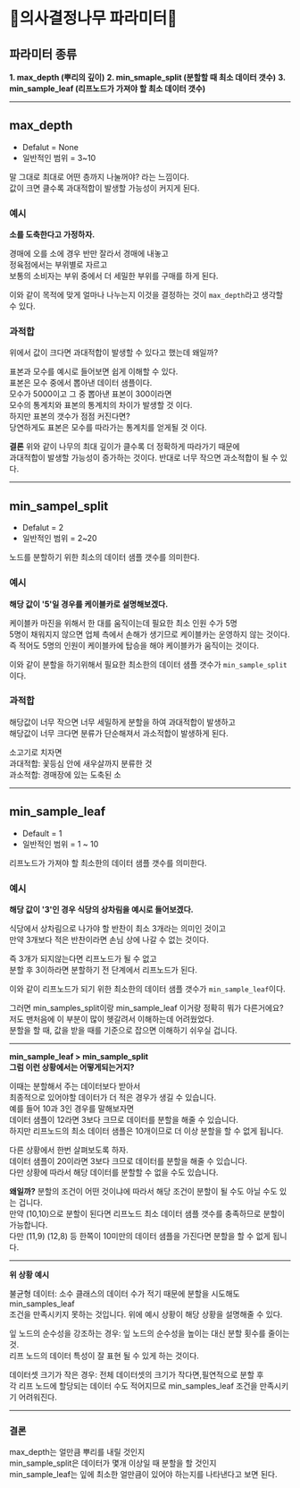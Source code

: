 # 🌳의사결정나무 파라미터🌳

## 파라미터 종류
**1. max_depth (뿌리의 깊이)**
**2. min_smaple_split (분할할 때 최소 데이터 갯수)** 
**3. min_sample_leaf (리프노드가 가져야 할 최소 데이터 갯수)**

---

## max_depth
- Defalut = None
- 일반적인 범위 = 3~10

말 그대로 최대로 어떤 층까지 나눌꺼야? 라는 느낌이다.  
값이 크면 클수록 과대적합이 발생할 가능성이 커지게 된다.  

### 예시
**소를 도축한다고 가정하자.**

경매에 오를 소에 경우 반만 잘라서 경매에 내놓고  
정육점에서는 부위별로 자르고  
보통의 소비자는 부위 중에서 더 세밀한 부위를 구매를 하게 된다.  

이와 같이 목적에 맞게 얼마나 나누는지 이것을 결정하는 것이 `max_depth`라고 생각할 수 있다.  

### 과적합
위에서 값이 크다면 과대적합이 발생할 수 있다고 했는데 왜일까?  
  
표본과 모수를 예시로 들어보면 쉽게 이해할 수 있다.  
표본은 모수 중에서 뽑아낸 데이터 샘플이다.  
모수가 5000이고 그 중 뽑아낸 표본이 300이라면    
모수의 통계치와 표본의 통계치의 차이가 발생할 것 이다.  
하지만 표본의 갯수가 점점 커진다면?    
당연하게도 표본은 모수를 따라가는 통계치를 얻게될 것 이다.    

**결론** 
위와 같이 나무의 최대 깊이가 클수록 더 정확하게 따라가기 때문에  
과대적합이 발생할 가능성이 증가하는 것이다. 반대로 너무 작으면 과소적합이 될 수 있다.  

---

## min_sampel_split
- Defalut = 2 
- 일반적인 범위 = 2~20

노드를 분할하기 위한 최소의 데이터 샘플 갯수를 의미한다.  
  
### 예시
**해당 값이 '5'일 경우를 케이블카로 설명해보겠다.**  
  
케이블카 마진을 위해서 한 대를 움직이는데 필요한 최소 인원 수가 5명  
5명이 채워지지 않으면 업체 측에서 손해가 생기므로 케이블카는 운영하지 않는 것이다.  
즉 적어도 5명의 인원이 케이블카에 탑승을 해야 케이블카가 움직이는 것이다.  
  
이와 같이 분할을 하기위해서 필요한 최소한의 데이터 샘플 갯수가 `min_sample_split`이다.  
  
### 과적합
해당값이 너무 작으면 너무 세밀하게 분할을 하여 과대적합이 발생하고  
해당값이 너무 크다면 분류가 단순해져서 과소적합이 발생하게 된다.  

소고기로 치자면   
과대적합: 꽃등심 안에 새우살까지 분류한 것  
과소적합: 경매장에 있는 도축된 소  

---
## min_sample_leaf
- Default = 1  
- 일반적인 범위 = 1 ~ 10  
  
리프노드가 가져야 할 최소한의 데이터 샘플 갯수를 의미한다.  

### 예시
**해당 값이 '3'인 경우 식당의 상차림을 예시로 들어보겠다.**  
  
식당에서 상차림으로 나가야 할 반찬이 최소 3개라는 의미인 것이고  
만약 3개보다 적은 반찬이라면 손님 상에 나갈 수 없는 것이다.  

즉 3개가 되지않는다면 리프노드가 될 수 없고  
분할 후 3이하라면 분할하기 전 단계에서 리프노드가 된다.  
  
이와 같이 리프노드가 되기 위한 최소한의 데이터 샘플 갯수가 `min_sample_leaf`이다.  
  
그러면 min_samples_split이랑 min_sample_leaf 이거랑 정확히 뭐가 다른거에요?  
저도 맨처음에 이 부분이 많이 헷갈려서 이해하는데 어려웠었다.  
분할을 할 때, 값을 받을 때를 기준으로 잡으면 이해하기 쉬우실 겁니다.  

---
**min_sample_leaf >  min_sample_split  
그럼 이런 상황에서는 어떻게되는거지?**  

이때는 분할해서 주는 데이터보다 받아서  
최종적으로 있어야할 데이터가 더 적은 경우가 생길 수 있습니다.  
예를 들어 10과 3인 경우를 말해보자면  
데이터 샘플이 12라면 3보다 크므로 데이터를 분할을 해줄 수 있습니다.  
하지만 리프노드의 최소 데이터 샘플은 10개이므로 더 이상 분할을 할 수 없게 됩니다.  
  
다른 상황에서 한번 살펴보도록 하자.  
데이터 샘플이 20이라면 3보다 크므로 데이터를 분할을 해줄 수 있습니다.  
다만 상황에 따라서 해당 데이터를 분할할 수 없을 수도 있습니다.  

**왜일까?**
분할의 조건이 어떤 것이냐에 따라서 해당 조건이 분할이 될 수도 아닐 수도 있는 겁니다.  
만약 (10,10)으로 분할이 된다면 리프노드 최소 데이터 샘플 갯수를 충족하므로 분할이 가능합니다.  
다만 (11,9) (12,8) 등 한쪽이 10미만의 데이터 샘플을 가진다면 분할을 할 수 없게 됩니다.  

---
**위 상황 예시**

불균형 데이터: 소수 클래스의 데이터 수가 적기 때문에 분할을 시도해도 min_samples_leaf  
  조건을 만족시키지 못하는 것입니다. 위에 예시 상황이 해당 상황을 설명해줄 수 있다.  

잎 노드의 순수성을 강조하는 경우: 잎 노드의 순수성을 높이는 대신 분할 횟수를 줄이는 것.   
리프 노드의 데이터 특성이 잘 표현 될 수 있게 하는 것이다.

데이터셋 크기가 작은 경우: 전체 데이터셋의 크기가 작다면,필연적으로 분할 후   
각 리프 노드에 할당되는 데이터 수도 적어지므로 min_samples_leaf 조건을 만족시키기 어려워진다. 

---

### 결론

max_depth는 얼만큼 뿌리를 내릴 것인지  
min_sample_split은 데이터가 몇개 이상일 때 분할을 할 것인지  
min_sample_leaf는 잎에 최소한 얼만큼이 있어야 하는지를 나타낸다고 보면 된다.
